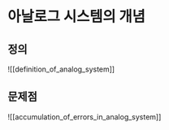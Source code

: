 # 아날로그 시스템의 개념

## 정의
![[definition_of_analog_system]]

## 문제점
![[accumulation_of_errors_in_analog_system]]